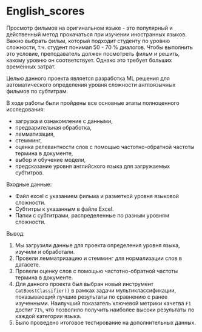 # English_scores

Просмотр фильмов на оригинальном языке - это популярный и действенный метод прокачаться при изучении иностранных языков. Важно выбрать фильм, который подходит студенту по уровню сложности, т.ч. студент понимал 50 - 70 % диалогов. Чтобы выполнить это условие, преподаватель должен посмотреть фильм и решить, какому уровню он соответствует. Однако это требует больших временных затрат.

Целью данного проекта является разработка ML решения для автоматического определения уровня сложности англоязычных фильмов по субтитрам.

В ходе работы были пройдены все основные этапы полноценного исследования:

- загрузка и ознакомление с данными,
- предварительная обработка,
- лемматизация,
- стемминг,
- оценка релевантности слов с помощью частотно-обратной частоты термина в документе,
- выбор и обучение модели,
- предсказание уровня английского языка для загружаемых субтитров.

Входные данные:

- Файл excel с указанием фильма и разметкой уровня языковой сложности.
- Субтитры к указанным в файле Excel.
- Папки с субтитрами, распределенные по разным уровням сложности.

Вывод:
1. Мы загрузили данные для проекта определения уровня языка, изучили и обработали.
2. Провели лемматризацию и стемминг для нормализации слов в датасете.
3. Провели оценку слов с помощью частотно-обратной частоты термина в документе.
4. Для данного проекта был выбран новый инструмент `CatBoostClassifier()` в рамках задачи мультиклассификации, показывающий лучшие результаты по сравнению с ранее изученными. Наилучший показатель ключевой метрики качетва `F1` достиг `71%`, что позволило получить наиболее высоки результаты по каждой категории языка.
5. Было проведено итоговое тестирование на дополнительных данных.



